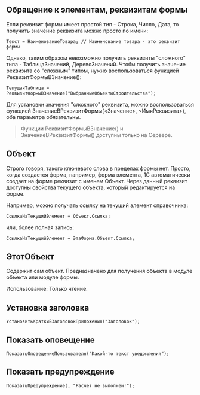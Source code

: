 ## Обращение к элементам, реквизитам формы

Если реквизит формы имеет простой тип - Строка, Число, Дата, то получить значение реквизита можно просто по имени:
```
Текст = НаименованиеТовара; // Наименование товара - это реквизит формы
```

Однако, таким образом невозможно получить реквизиты "сложного" типа - ТаблицаЗначений, ДеревоЗначений. Чтобы получить значение реквизита со "сложным" типом, нужно воспользоваться функцией РеквизитФормыВЗначение():
```
ТекущаяТаблица = РеквизитФормыВЗначение("ВыбранныеОбъектыСтроительства");
```

Для установки значения "сложного" реквизита, можно воспользоваться функцией ЗначениеВРеквизитФормы(<Значение>, <ИмяРеквизита>), оба параметра обязательны.


> Функции РеквизитФормыВЗначение() и ЗначениеВРеквизитФормы() доступны только на Сервере.



## Объект

Строго говоря, такого ключевого слова в пределах формы нет. Просто, когда создается форма, например, форма элемента, 1С автоматически создает на форме реквизит с именем Объект. Через данный реквизит доступны свойства текущего объекта, который редактируется на форме.

Например, можно получать ссылку на текущий элемент справочника:
```
СсылкаНаТекущийЭлемент = Объект.Ссылка;
```

или, более полная запись:

```
СсылкаНаТекущийЭлемент = ЭтаФорма.Объект.Ссылка;
```


## ЭтотОбъект

Содержит сам объект. Предназначено для получения объекта в модуле объекта или модуле формы. 

Использование: Только чтение. 



## Установка заголовка
```
УстановитьКраткийЗаголовокПриложения("Заголовок");
```

## Показать оповещение
```
ПоказатьОповещениеПользователя("Какой-то текст уведомления");
```

## Показать предупреждение
```
ПоказатьПредупреждение(, "Расчет не выполнен!");
```
